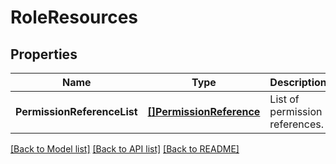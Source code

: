 # RoleResources

## Properties
Name | Type | Description | Notes
------------ | ------------- | ------------- | -------------
**PermissionReferenceList** | [**[]PermissionReference**](permission_reference.md) | List of permission references. | [optional] [default to null]

[[Back to Model list]](../README.md#documentation-for-models) [[Back to API list]](../README.md#documentation-for-api-endpoints) [[Back to README]](../README.md)
